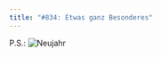 ```yaml
---
title: "#834: Etwas ganz Besonderes"
---
```


P.S.: 
<img src="http://www.fonflatter.de/bilder/neujahr.jpg" alt="Neujahr">
